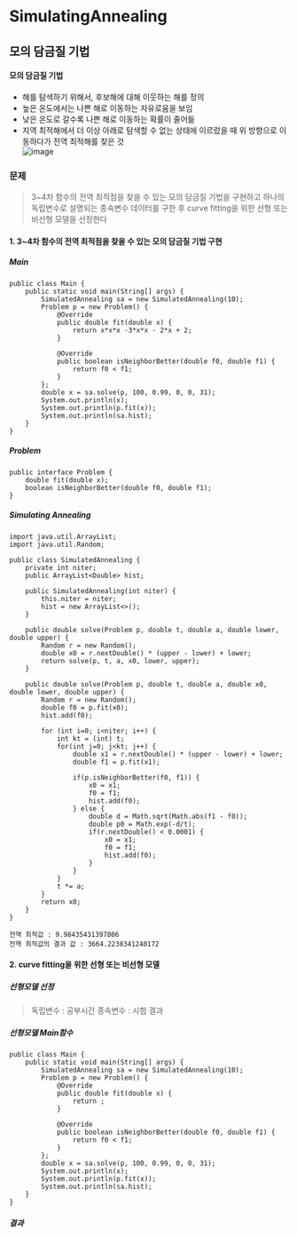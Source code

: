 # SimulatingAnnealing
## 모의 담금질 기법
#### 모의 담금질 기법
 - 해를 탐색하기 위해서, 후보해에 대해 이웃하는 해를 정의
 - 높은 온도에서는 나쁜 해로 이동하는 자유로움을 보임
 - 낮은 온도로 갈수록 나쁜 해로 이동하는 확률이 줄어듦 <br>
 - 지역 최적해에서 더 이상 아래로 탐색할 수 없는 상태에 이르렀을 때 위 방향으로 이동하다가 전역 최적해를 찾은 것<br>
![image](https://user-images.githubusercontent.com/80522538/121670888-e3eb3c80-cae8-11eb-99fa-ffbe084ad3f5.png)


### 문제 
 > 3~4차 함수의 전역 최적점을 찾을 수 있는 모의 담금질 기법을 구현하고
 > 하나의 독립변수로 설명되는 종속변수 데이터를 구한 후
 > curve fitting을 위한 선형 또는 비선형 모델을 선정한다

#### 1. 3~4차 함수의 전역 최적점을 찾을 수 있는 모의 담금질 기법 구현
##### Main
```
public class Main {
    public static void main(String[] args) {
        SimulatedAnnealing sa = new SimulatedAnnealing(10);
        Problem p = new Problem() {
            @Override
            public double fit(double x) {
                return x*x*x -3*x*x - 2*x + 2;
            }

            @Override
            public boolean isNeighborBetter(double f0, double f1) {
                return f0 < f1;
            }
        };
        double x = sa.solve(p, 100, 0.99, 0, 0, 31);
        System.out.println(x);
        System.out.println(p.fit(x));
        System.out.println(sa.hist);
    }
}
```
##### Problem
```
public interface Problem {
    double fit(double x);
    boolean isNeighborBetter(double f0, double f1);
}
```

##### Simulating Annealing
```
import java.util.ArrayList;
import java.util.Random;

public class SimulatedAnnealing {
    private int niter;
    public ArrayList<Double> hist;

    public SimulatedAnnealing(int niter) {
        this.niter = niter;
        hist = new ArrayList<>();
    }

    public double solve(Problem p, double t, double a, double lower, double upper) {
        Random r = new Random();
        double x0 = r.nextDouble() * (upper - lower) + lower;
        return solve(p, t, a, x0, lower, upper);
    }

    public double solve(Problem p, double t, double a, double x0, double lower, double upper) {
        Random r = new Random();
        double f0 = p.fit(x0);
        hist.add(f0);

        for (int i=0; i<niter; i++) {
            int kt = (int) t;
            for(int j=0; j<kt; j++) {
                double x1 = r.nextDouble() * (upper - lower) + lower;
                double f1 = p.fit(x1);

                if(p.isNeighborBetter(f0, f1)) {
                    x0 = x1;
                    f0 = f1;
                    hist.add(f0);
                } else {
                    double d = Math.sqrt(Math.abs(f1 - f0));
                    double p0 = Math.exp(-d/t);
                    if(r.nextDouble() < 0.0001) {
                        x0 = x1;
                        f0 = f1;
                        hist.add(f0);
                    }
                }
            }
            t *= a;
        }
        return x0;
    }
}
```

``` 
전역 최적값 : 9.98435431397806
전역 최적값의 결과 값 : 3664.2238341240172
```
#### 2. curve fitting을 위한 선형 또는 비선형 모델
##### 선형모델 선정
 > 독립변수 : 공부시간
 > 종속변수 : 시험 결과

##### 선형모델 Main함수
```
public class Main {
    public static void main(String[] args) {
        SimulatedAnnealing sa = new SimulatedAnnealing(10);
        Problem p = new Problem() {
            @Override
            public double fit(double x) {
                return ;
            }

            @Override
            public boolean isNeighborBetter(double f0, double f1) {
                return f0 < f1;
            }
        };
        double x = sa.solve(p, 100, 0.99, 0, 0, 31);
        System.out.println(x);
        System.out.println(p.fit(x));
        System.out.println(sa.hist);
    }
}
```

##### 결과

 
